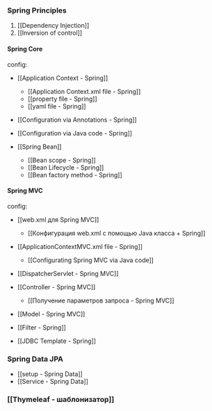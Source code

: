 
### Spring Principles

1. [[Dependency Injection]]
2. [[Inversion of control]]


#### Spring Core

config:
- [[Application Context - Spring]]
	- [[Application Context.xml file - Spring]]
	- [[property file - Spring]]
	- [[yaml file - Spring]]
- [[Configuration via Annotations - Spring]]
- [[Configuration via Java code - Spring]]

- [[Spring Bean]]
	- [[Bean scope - Spring]]
	- [[Bean Lifecycle - Spring]]
	- [[Bean factory method - Spring]]

#### Spring MVC

config:
- [[web.xml для Spring MVC]]
	- [[Конфигурация web.xml с помощью Java класса + Spring]]
- [[ApplicationContextMVC.xml file - Spring]]
	- [[Configurating Spring MVC via Java code]]


- [[DispatcherServlet - Spring MVC]]
- [[Controller - Spring MVC]]
	- [[Получение параметров запроса - Spring MVC]]
- [[Model - Spring MVC]]
- [[Filter - Spring]]

- [[JDBC Template - Spring]]


### Spring Data JPA

- [[setup - Spring Data]]
- [[Service - Spring Data]]

### [[Thymeleaf - шаблонизатор]]

